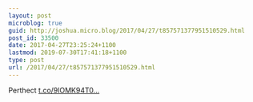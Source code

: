```yaml
---
layout: post
microblog: true
guid: http://joshua.micro.blog/2017/04/27/t857571377951510529.html
post_id: 33500
date: 2017-04-27T23:25:24+1100
lastmod: 2019-07-30T17:41:18+1100
type: post
url: /2017/04/27/t857571377951510529.html
---
```

Perthect [t.co/9lOMK94T0...](https://t.co/9lOMK94T0Q)
